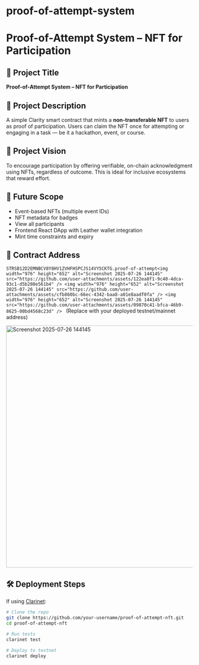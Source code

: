 # proof-of-attempt-system
# Proof-of-Attempt System – NFT for Participation

## 🔖 Project Title
**Proof-of-Attempt System – NFT for Participation**

## 📄 Project Description
A simple Clarity smart contract that mints a **non-transferable NFT** to users as proof of participation. Users can claim the NFT once for attempting or engaging in a task — be it a hackathon, event, or course.

## 🌟 Project Vision
To encourage participation by offering verifiable, on-chain acknowledgment using NFTs, regardless of outcome. This is ideal for inclusive ecosystems that reward effort.

## 🚀 Future Scope
- Event-based NFTs (multiple event IDs)
- NFT metadata for badges
- View all participants
- Frontend React DApp with Leather wallet integration
- Mint time constraints and expiry

## 🔗 Contract Address
`STRSB12D2EMNBCV8Y8HV1ZVHFHSPCJS14VY5CKTG.proof-of-attempt<img width="976" height="652" alt="Screenshot 2025-07-26 144145" src="https://github.com/user-attachments/assets/122ea8f1-9c40-4dca-93c1-d5b280e561b4" />
<img width="976" height="652" alt="Screenshot 2025-07-26 144145" src="https://github.com/user-attachments/assets/cfb860bc-66ec-4342-baa8-a01e8aadf0fa" />
<img width="976" height="652" alt="Screenshot 2025-07-26 144145" src="https://github.com/user-attachments/assets/09870c41-bfca-46b9-8625-00bd4568c23d" />
` (Replace with your deployed testnet/mainnet address)

<img width="976" height="652" alt="Screenshot 2025-07-26 144145" src="https://github.com/user-attachments/assets/745e8fe3-35f2-4b76-b0be-9e6339e7fec2" />

## 🛠 Deployment Steps

If using [Clarinet](https://docs.hiro.so/clarinet/get-started/installation):

```bash
# Clone the repo
git clone https://github.com/your-username/proof-of-attempt-nft.git
cd proof-of-attempt-nft

# Run tests
clarinet test

# Deploy to testnet
clarinet deploy
